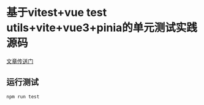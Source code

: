 # 基于vitest+vue test utils+vite+vue3+pinia的单元测试实践源码
[文章传送门](https://juejin.cn/post/7148371296055722015/)
## 运行测试
```
npm run test
```